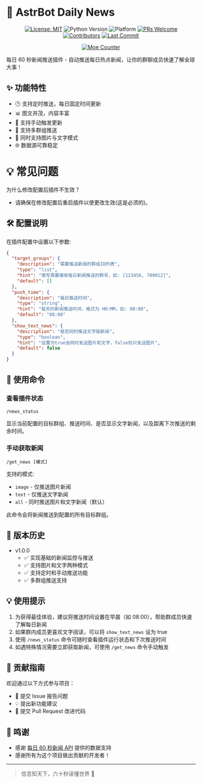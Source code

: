 # 📰 AstrBot Daily News

<div align="center">

[![License: MIT](https://img.shields.io/badge/License-MIT-blue.svg)](https://opensource.org/licenses/MIT)
![Python Version](https://img.shields.io/badge/Python-3.10%2B-blue)
![Platform](https://img.shields.io/badge/Platform-Windows%20%7C%20Linux%20%7C%20macOS-lightgrey)
[![PRs Welcome](https://img.shields.io/badge/PRs-Welcome-brightgreen)](CONTRIBUTING.md)
[![Contributors](https://img.shields.io/github/contributors/anka-afk/astrbot_plugin_daily_news?color=green)](https://github.com/anka-afk/astrbot_plugin_daily_news/graphs/contributors)
[![Last Commit](https://img.shields.io/github/last-commit/anka-afk/astrbot_plugin_daily_news)](https://github.com/anka-afk/astrbot_plugin_daily_news/commits/main)

</div>

<div align="center">

[![Moe Counter](https://count.getloli.com/get/@DailyNewsPlugin?theme=moebooru)](https://github.com/anka-afk/astrbot_plugin_daily_news)

</div>

每日 60 秒新闻推送插件 - 自动推送每日热点新闻，让你的群聊成员快速了解全球大事！

## ✨ 功能特性

- 🕒 支持定时推送，每日固定时间更新
- 📊 图文并茂，内容丰富
- 🔄 支持手动触发更新
- 🎯 支持多群组推送
- 📱 同时支持图片与文字模式
- 🌐 数据源可靠稳定

# 💡 常见问题

为什么修改配置后插件不生效？

- 请确保在修改配置后重启插件以使更改生效(这是必须的)。

## 🛠️ 配置说明

在插件配置中设置以下参数:

```json
{
  "target_groups": {
    "description": "需要推送新闻的群组ID列表",
    "type": "list",
    "hint": "填写需要接收每日新闻推送的群号，如: [123456, 789012]",
    "default": []
  },
  "push_time": {
    "description": "每日推送时间",
    "type": "string",
    "hint": "每天的新闻推送时间，格式为 HH:MM，如: 08:00",
    "default": "08:00"
  },
  "show_text_news": {
    "description": "是否同时推送文字版新闻",
    "type": "boolean",
    "hint": "设置为true会同时发送图片和文字，false则只发送图片",
    "default": false
  }
}
```

## 📝 使用命令

### 查看插件状态

```
/news_status
```

显示当前配置的目标群组、推送时间、是否显示文字新闻，以及距离下次推送的剩余时间。

### 手动获取新闻

```
/get_news [模式]
```

支持的模式:

- `image` - 仅推送图片新闻
- `text` - 仅推送文字新闻
- `all` - 同时推送图片和文字新闻（默认）

此命令会将新闻推送到配置的所有目标群组。

## 🔄 版本历史

- v1.0.0
  - ✅ 实现基础的新闻监控与推送
  - ✅ 支持图片和文字两种模式
  - ✅ 支持定时和手动推送功能
  - ✅ 多群组推送支持

## 💡 使用提示

1. 为获得最佳体验，建议将推送时间设置在早晨（如 08:00），帮助群成员快速了解每日新闻
2. 如果群内成员更喜欢文字阅读，可以将 `show_text_news` 设为 true
3. 使用 `/news_status` 命令可随时查看插件运行状态和下次推送时间
4. 如遇特殊情况需要立即获取新闻，可使用 `/get_news` 命令手动触发

## 👥 贡献指南

欢迎通过以下方式参与项目：

- 🐛 提交 Issue 报告问题
- 💡 提出新功能建议
- 🔧 提交 Pull Request 改进代码

## 🌟 鸣谢

- 感谢 [每日 60 秒新闻 API](https://60s-api.viki.moe/v2/60s) 提供的数据支持
- 感谢所有为这个项目做出贡献的开发者！

---

> 信息知天下，六十秒读懂世界 📰
